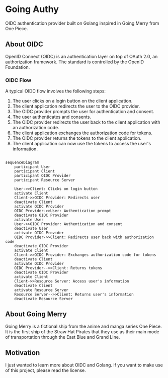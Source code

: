 # Going Authy

OIDC authentication provider built on Golang inspired in Going Merry from One Piece.

## About OIDC

OpenID Connect (OIDC) is an authentication layer on top of OAuth 2.0, an authorization framework. The standard is controlled by the OpenID Foundation.

### OIDC Flow

A typical OIDC flow involves the following steps:

1. The user clicks on a login button on the client application.
2. The client application redirects the user to the OIDC provider.
3. The OIDC provider prompts the user for authentication and consent.
4. The user authenticates and consents.
5. The OIDC provider redirects the user back to the client application with an authorization code.
6. The client application exchanges the authorization code for tokens.
7. The OIDC provider returns the tokens to the client application.
8. The client application can now use the tokens to access the user's information.

```mermaid

sequenceDiagram
    participant User
    participant Client
    participant OIDC Provider
    participant Resource Server

    User->>Client: Clicks on login button
    activate Client
    Client->>OIDC Provider: Redirects user
    deactivate Client
    activate OIDC Provider
    OIDC Provider->>User: Authentication prompt
    deactivate OIDC Provider
    activate User
    User->>OIDC Provider: Authentication and consent
    deactivate User
    activate OIDC Provider
    OIDC Provider->>Client: Redirects user back with authorization code
    deactivate OIDC Provider
    activate Client
    Client->>OIDC Provider: Exchanges authorization code for tokens
    deactivate Client
    activate OIDC Provider
    OIDC Provider-->>Client: Returns tokens
    deactivate OIDC Provider
    activate Client
    Client->>Resource Server: Access user's information
    deactivate Client
    activate Resource Server
    Resource Server-->>Client: Returns user's information
    deactivate Resource Server

```

## About Going Merry

Going Merry is a fictional ship from the anime and manga series One Piece. It is the first ship of the Straw Hat Pirates that they use as their main mode of transportation through the East Blue and Grand Line.

## Motivation

I just wanted to learn more about OIDC and Golang. If you want to make use of this project, please read the license.
